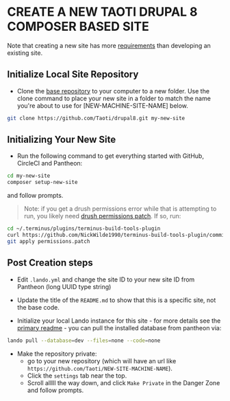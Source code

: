 # CREATE A NEW TAOTI DRUPAL 8 COMPOSER BASED SITE
Note that creating a new site has more [requirements](requirements-new-site.md) than developing an existing site.

## Initialize Local Site Repository
- Clone the [base repository](https://github.com/Taoti/drupal8) to your computer to a new folder. Use the clone command
to place your new site in a folder to match the name you're about to use for \[NEW-MACHINE-SITE-NAME\] below.
```bash
git clone https://github.com/Taoti/drupal8.git my-new-site
```

## Initializing Your New Site

- Run the following command to get everything started with GitHub, CircleCI and Pantheon:
```bash
cd my-new-site
composer setup-new-site
```
and follow prompts.

> Note: if you get a drush permissions error while that is attempting to run, you likely need [drush permissions patch](
https://github.com/NickWilde1990/terminus-build-tools-plugin/commit/1ed3bfc4d52bc0eafc6b93da8b9cbb4308e28eca). If so,
run:
```bash
cd ~/.terminus/plugins/terminus-build-tools-plugin
curl https://github.com/NickWilde1990/terminus-build-tools-plugin/commit/1ed3bfc4d52bc0eafc6b93da8b9cbb4308e28eca.patch > permissions.patch
git apply permissions.patch
```


## Post Creation steps

- Edit `.lando.yml` and change the site ID to your new site ID from Pantheon (long UUID type string)

- Update the title of the `README.md` to show that this is a specific site, not the base code.
  
- Initialize your local Lando instance for this site - for more details see the [primary readme](../README.md) - you
can pull the installed database from pantheon via:
```bash
lando pull --database=dev --files=none --code=none
```

- Make the repository private:
    - go to your new repository (which will have an url like `https://github.com/Taoti/NEW-SITE-MACHINE-NAME`).
    - Click the `settings` tab near the top.
    - Scroll alllll the way down, and click `Make Private` in the Danger Zone and follow prompts.
